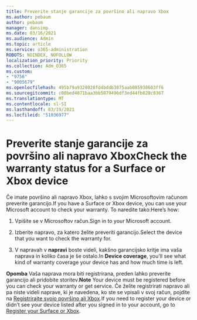 ```yaml
---
title: Preverite stanje garancije za površino ali napravo Xbox
ms.author: pebaum
author: pebaum
manager: dansimp
ms.date: 03/16/2021
ms.audience: Admin
ms.topic: article
ms.service: o365-administration
ROBOTS: NOINDEX, NOFOLLOW
localization_priority: Priority
ms.collection: Adm_O365
ms.custom:
- "9756"
- "9005679"
ms.openlocfilehash: 495b79a9328028fd4bddb3875aab085938603ff6
ms.sourcegitcommit: c08bed4071baa3bb5879496df3ed44fb828c8367
ms.translationtype: MT
ms.contentlocale: sl-SI
ms.lasthandoff: 03/19/2021
ms.locfileid: "51036977"
---
```

# <a name="check-the-warranty-status-for-a-surface-or-xbox-device"></a><span data-ttu-id="b29f1-102">Preverite stanje garancije za površino ali napravo Xbox</span><span class="sxs-lookup"><span data-stu-id="b29f1-102">Check the warranty status for a Surface or Xbox device</span></span>

<span data-ttu-id="b29f1-103">Če imate površino ali napravo Xbox, lahko s svojim Microsoftovim računom preverite garancijo.</span><span class="sxs-lookup"><span data-stu-id="b29f1-103">If you have a Surface or Xbox device, you can use your Microsoft account to check your warranty.</span></span> <span data-ttu-id="b29f1-104">To naredite tako:</span><span class="sxs-lookup"><span data-stu-id="b29f1-104">Here’s how:</span></span>

1. <span data-ttu-id="b29f1-105">Vpišite se v Microsoftov račun.</span><span class="sxs-lookup"><span data-stu-id="b29f1-105">Sign in to your Microsoft account.</span></span> 

1. <span data-ttu-id="b29f1-106">Izberite napravo, za katero želite preveriti garancijo.</span><span class="sxs-lookup"><span data-stu-id="b29f1-106">Select the device that you want to check the warranty for.</span></span>

1. <span data-ttu-id="b29f1-107">V napravah v **napravi** boste videli, kakšno garancijsko kritje ima vaša naprava in koliko časa je še ostalo.</span><span class="sxs-lookup"><span data-stu-id="b29f1-107">In **Device coverage**, you'll see what kind of warranty coverage your device has and how much time is left.</span></span>

<span data-ttu-id="b29f1-108">**Opomba** Vaša naprava mora biti registrirana, preden lahko preverite garancijo ali pridobite storitev.</span><span class="sxs-lookup"><span data-stu-id="b29f1-108">**Note** Your device must be registered before you can check your warranty or get service.</span></span> <span data-ttu-id="b29f1-109">Če želite registrirati napravo ali pa niste videli naprave, ki je navedena, ko ste se vpisali v svoj račun, pojdite na [Registrirajte svojo površino ali Xbox](https://support.microsoft.com/surface/register-your-surface-or-xbox-fd7d73f8-b0e6-c9fa-e83b-0b64652e2376).</span><span class="sxs-lookup"><span data-stu-id="b29f1-109">If you need to register your device or didn’t see your device listed after you signed in to your account, go to [Register your Surface or Xbox](https://support.microsoft.com/surface/register-your-surface-or-xbox-fd7d73f8-b0e6-c9fa-e83b-0b64652e2376).</span></span>
